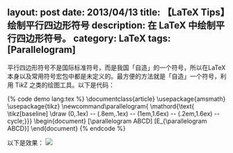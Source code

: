 layout: post
date: 2013/04/13
title: 【LaTeX Tips】绘制平行四边形符号
description: 在 LaTeX 中绘制平行四边形符号。
category: LaTeX
tags: [Parallelogram]
---
平行四边形符号不是国际标准符号，而是我国「自造」的一个符号，所以在LaTeX本身以及常用符号宏包中都是未定义的。最方便的方法就是「自造」一个符号，利用 Ti*k*Z 之类的绘图工具。以下是代码：

<!--more-->

{% code demo lang:tex %}
\documentclass{article}
\usepackage{amsmath}
\usepackage{tikz}
\newcommand\parallelogram{
\mathord{\text{
\tikz[baseline] \draw (0,.1ex) -- (.8em,.1ex) -- (1em,1.6ex) -- (.2em,1.6ex) -- cycle;}}}
\begin{document}
[\parallelogram ABCD]
[E_{\parallelogram ABCD}]
\end{document}
{% endcode %}

以下是效果：
![](http://ww1.sinaimg.cn/large/818901c1jw1e3cis9s1v9j.jpg)
